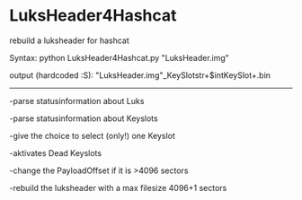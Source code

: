 # LuksHeader4Hashcat
rebuild a luksheader for hashcat


Syntax: python LuksHeader4Hashcat.py "LuksHeader.img"

output (hardcoded :S): "LuksHeader.img"_KeySlotstr+$intKeySlot+.bin

______

-parse statusinformation about Luks

-parse statusinformation about Keyslots

-give the choice to select (only!) one Keyslot

-aktivates Dead Keyslots

-change the PayloadOffset if it is >4096 sectors

-rebuild the luksheader with a max filesize 4096+1 sectors
